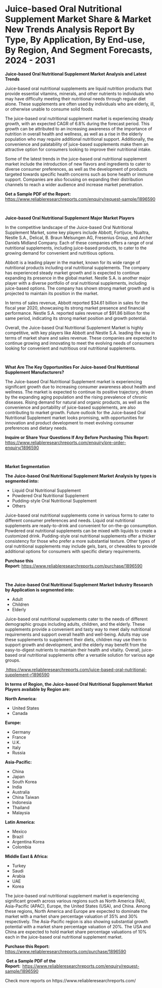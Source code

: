 <p><h1>Juice-based Oral Nutritional Supplement Market Share & Market New Trends Analysis Report By Type, By Application, By End-use, By Region, And Segment Forecasts, 2024 - 2031</h1></p><p><strong>Juice-based Oral Nutritional Supplement Market Analysis and Latest Trends</strong></p>
<p><p>Juice-based oral nutritional supplements are liquid nutrition products that provide essential vitamins, minerals, and other nutrients to individuals who may have difficulty meeting their nutritional needs through regular diet alone. These supplements are often used by individuals who are elderly, ill, or otherwise unable to consume solid foods.</p><p>The juice-based oral nutritional supplement market is experiencing steady growth, with an expected CAGR of 6.8% during the forecast period. This growth can be attributed to an increasing awareness of the importance of nutrition in overall health and wellness, as well as a rise in the elderly population who may require additional nutritional support. Additionally, the convenience and palatability of juice-based supplements make them an attractive option for consumers looking to improve their nutritional intake.</p><p>Some of the latest trends in the juice-based oral nutritional supplement market include the introduction of new flavors and ingredients to cater to diverse consumer preferences, as well as the development of products targeted towards specific health concerns such as bone health or immune support. Companies are also focusing on expanding their distribution channels to reach a wider audience and increase market penetration.</p></p>
<p><strong>Get a Sample PDF of the Report:&nbsp;</strong> <a href="https://www.reliableresearchreports.com/enquiry/request-sample/1896590">https://www.reliableresearchreports.com/enquiry/request-sample/1896590</a></p>
<p>&nbsp;</p>
<p><strong>Juice-based Oral Nutritional Supplement Major Market Players</strong></p>
<p><p>In the competitive landscape of the Juice-based Oral Nutritional Supplement Market, some key players include Abbott, Fortijuce, Nualtra, Nestle S.A., Delical, B. Braun Melsungen AG, Fresenius Group, and Archer Daniels Midland Company. Each of these companies offers a range of oral nutritional supplements, including juice-based products, to cater to the growing demand for convenient and nutritious options.</p><p>Abbott is a leading player in the market, known for its wide range of nutritional products including oral nutritional supplements. The company has experienced steady market growth and is expected to continue expanding its presence in the global market. Nestle S.A. is another major player with a diverse portfolio of oral nutritional supplements, including juice-based options. The company has shown strong market growth and is projected to maintain its position in the market.</p><p>In terms of sales revenue, Abbott reported $34.61 billion in sales for the fiscal year 2020, showcasing its strong market presence and financial performance. Nestle S.A. reported sales revenue of $91.86 billion for the same period, indicating its strong market position and growth potential.</p><p>Overall, the Juice-based Oral Nutritional Supplement Market is highly competitive, with key players like Abbott and Nestle S.A. leading the way in terms of market share and sales revenue. These companies are expected to continue growing and innovating to meet the evolving needs of consumers looking for convenient and nutritious oral nutritional supplements.</p></p>
<p>&nbsp;</p>
<p><strong>What Are The Key Opportunities For Juice-based Oral Nutritional Supplement Manufacturers?</strong></p>
<p><p>The Juice-based Oral Nutritional Supplement market is experiencing significant growth due to increasing consumer awareness about health and wellness. The market is expected to continue its positive trajectory, driven by the expanding aging population and the rising prevalence of chronic diseases. Rising demand for natural and organic products, as well as the convenience and portability of juice-based supplements, are also contributing to market growth. Future outlook for the Juice-based Oral Nutritional Supplement market looks promising, with opportunities for innovation and product development to meet evolving consumer preferences and dietary needs.</p></p>
<p><strong>Inquire or Share Your Questions If Any Before Purchasing This Report:</strong> <a href="https://www.reliableresearchreports.com/enquiry/pre-order-enquiry/1896590">https://www.reliableresearchreports.com/enquiry/pre-order-enquiry/1896590</a></p>
<p>&nbsp;</p>
<p><strong>Market Segmentation</strong></p>
<p><strong>The Juice-based Oral Nutritional Supplement Market Analysis by types is segmented into:</strong></p>
<p><ul><li>Liquid Oral Nutritional Supplement</li><li>Powdered Oral Nutritional Supplement</li><li>Pudding-style Oral Nutritional Supplement</li><li>Others</li></ul></p>
<p><p>Juice-based oral nutritional supplements come in various forms to cater to different consumer preferences and needs. Liquid oral nutritional supplements are ready-to-drink and convenient for on-the-go consumption. Powdered oral nutritional supplements can be mixed with liquids to create a customized drink. Pudding-style oral nutritional supplements offer a thicker consistency for those who prefer a more substantial texture. Other types of oral nutritional supplements may include gels, bars, or chewables to provide additional options for consumers with specific dietary requirements.</p></p>
<p><strong>Purchase this Report:&nbsp;</strong><a href="https://www.reliableresearchreports.com/purchase/1896590">https://www.reliableresearchreports.com/purchase/1896590</a></p>
<p>&nbsp;</p>
<p><strong>The Juice-based Oral Nutritional Supplement Market Industry Research by Application is segmented into:</strong></p>
<p><ul><li>Adult</li><li>Children</li><li>Elderly</li></ul></p>
<p><p>Juice-based oral nutritional supplements cater to the needs of different demographic groups including adults, children, and the elderly. These supplements provide a convenient and tasty way to meet daily nutritional requirements and support overall health and well-being. Adults may use these supplements to supplement their diets, children may use them to support growth and development, and the elderly may benefit from the easy-to-digest nutrients to maintain their health and vitality. Overall, juice-based oral nutritional supplements offer a versatile solution for various age groups.</p></p>
<p><a href="https://www.reliableresearchreports.com/juice-based-oral-nutritional-supplement-r1896590">&nbsp;https://www.reliableresearchreports.com/juice-based-oral-nutritional-supplement-r1896590</a></p>
<p><strong>In terms of Region, the Juice-based Oral Nutritional Supplement Market Players available by Region are:</strong></p>
<p>
    <p> <strong> North America: </strong>
        <ul>
            <li>United States</li>
            <li>Canada</li>
        </ul>
        </p> 
    <p> <strong> Europe: </strong>
        <ul>
            <li>Germany</li>
            <li>France</li>
            <li>U.K.</li>
            <li>Italy</li>
            <li>Russia</li>
        </ul>
        </p> 
    <p> <strong> Asia-Pacific: </strong>
        <ul>
            <li>China</li>
            <li>Japan</li>
            <li>South Korea</li>
            <li>India</li>
            <li>Australia</li>
            <li>China Taiwan</li>
            <li>Indonesia</li>
            <li>Thailand</li>
            <li>Malaysia</li>
        </ul>
        </p> 
    <p> <strong> Latin America: </strong>
        <ul>
            <li>Mexico</li>
            <li>Brazil</li>
            <li>Argentina Korea</li>
            <li>Colombia</li>
        </ul>
        </p> 
    <p> <strong> Middle East & Africa: </strong>
        <ul>
            <li>Turkey</li>
            <li>Saudi</li>
            <li>Arabia</li>
            <li>UAE</li>
            <li>Korea</li>
        </ul>
    </p>
    </p>
<p><p>The juice-based oral nutritional supplement market is experiencing significant growth across various regions such as North America (NA), Asia-Pacific (APAC), Europe, the United States (USA), and China. Among these regions, North America and Europe are expected to dominate the market with a market share percentage valuation of 35% and 30% respectively. The Asia-Pacific region is also showing substantial growth potential with a market share percentage valuation of 20%. The USA and China are expected to hold market share percentage valuations of 10% each in the juice-based oral nutritional supplement market.</p></p>
<p><strong>Purchase this Report: </strong><a href="https://www.reliableresearchreports.com/purchase/1896590">https://www.reliableresearchreports.com/purchase/1896590</a></p>
<p>&nbsp;<strong>Get a Sample PDF of the Report:&nbsp;&nbsp;</strong><a href="https://www.reliableresearchreports.com/enquiry/request-sample/1896590">https://www.reliableresearchreports.com/enquiry/request-sample/1896590</a></p>
<p><strong></strong></p>
<p>Check more reports on https://www.reliableresearchreports.com/</p>